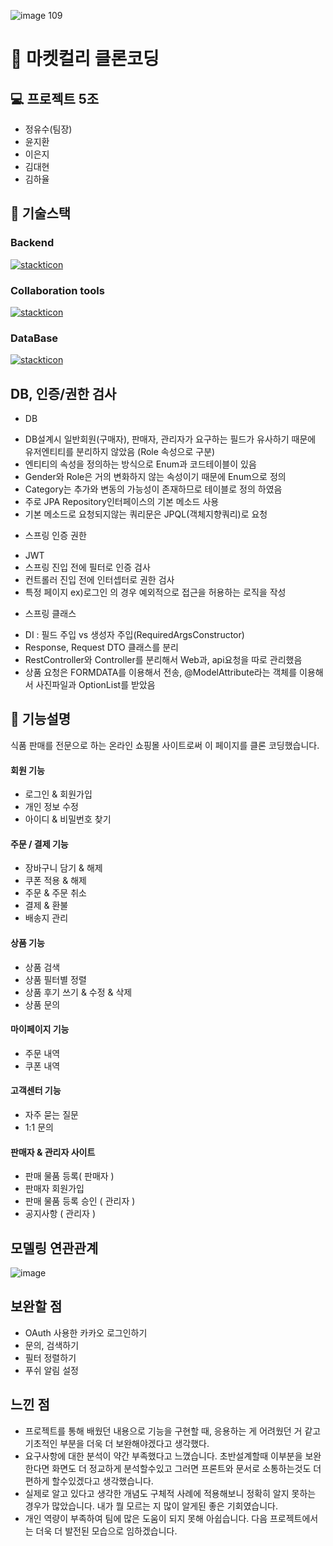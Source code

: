 ![image 109](https://github.com/Jeongyusu/market-kurly-server/assets/98313279/3ee4d3d5-5817-49aa-9269-3a5560f07b04)
# 📌 마켓컬리 클론코딩
## 💻 프로젝트 5조
+ 정유수(팀장)
+ 윤지환
+ 이은지
+ 김대현
+ 김하율
  
## 🔗 기술스택
### Backend  
[![stackticon](https://firebasestorage.googleapis.com/v0/b/stackticon-81399.appspot.com/o/images%2F1699941393734?alt=media&token=d230a868-64f1-433b-8ad0-6de2b3258c44)](https://github.com/msdio/stackticon)

### Collaboration tools
[![stackticon](https://firebasestorage.googleapis.com/v0/b/stackticon-81399.appspot.com/o/images%2F1699941657108?alt=media&token=f9366757-a334-48ca-936a-2cea3d95b44f)](https://github.com/msdio/stackticon)

### DataBase
[![stackticon](https://firebasestorage.googleapis.com/v0/b/stackticon-81399.appspot.com/o/images%2F1699941741948?alt=media&token=7ec6f7e8-ca8a-48d7-93a0-907d8044efa6)](https://github.com/msdio/stackticon)


## DB, 인증/권한 검사
* DB
- DB설계시 일반회원(구매자), 판매자, 관리자가 요구하는 필드가 유사하기 때문에 유저엔티티를 분리하지 않았음 (Role 속성으로 구분)
- 엔티티의 속성을 정의하는 방식으로 Enum과 코드테이블이 있음
- Gender와 Role은 거의 변화하지 않는 속성이기 때문에 Enum으로 정의
- Category는 추가와 변동의 가능성이 존재하므로 테이블로 정의 하였음
- 주로 JPA Repository인터페이스의 기본 메소드 사용
- 기본 메소드로 요청되지않는 쿼리문은 JPQL(객체지향쿼리)로 요청

* 스프링 인증 권한
- JWT
- 스프링 진입 전에 필터로 인증 검사
- 컨트롤러 진입 전에 인터셉터로 권한 검사
- 특정 페이지 ex)로그인 의 경우 예외적으로 접근을 허용하는 로직을 작성

* 스프링 클래스
- DI : 필드 주입 vs 생성자 주입(RequiredArgsConstructor)
- Response, Request DTO 클래스를 분리
- RestController와 Controller를 분리해서 Web과, api요청을 따로 관리했음
- 상품 요청은 FORMDATA를 이용해서 전송, @ModelAttribute라는 객체를 이용해서 사진파일과 OptionList를 받았음

## 📓 기능설명
식품 판매를 전문으로 하는 온라인 쇼핑몰 사이트로써 이 페이지를 클론 코딩했습니다.

#### 회원 기능 
* 로그인 & 회원가입
* 개인 정보 수정
* 아이디 & 비밀번호 찾기

#### 주문 / 결제 기능
* 장바구니 담기 & 해제
* 쿠폰 적용 & 해제
* 주문 & 주문 취소
* 결제 & 환불
* 배송지 관리

#### 상품 기능
* 상품 검색
* 상품 필터별 정렬
* 상품 후기 쓰기 & 수정 & 삭제
* 상품 문의

#### 마이페이지 기능
* 주문 내역
* 쿠폰 내역

#### 고객센터 기능
* 자주 묻는 질문
* 1:1 문의

#### 판매자 & 관리자 사이트
* 판매 물품 등록( 판매자 )
* 판매자 회원가입
* 판매 물품 등록 승인 ( 관리자 )
* 공지사항 ( 관리자 )

## 모델링 연관관계
![image](https://github.com/Jeongyusu/market-kurly-server/assets/98313279/4ec2d52c-61a5-48c0-afa1-d53060abb6c4)

## 보완할 점 
* OAuth 사용한 카카오 로그인하기
* 문의, 검색하기
* 필터 정렬하기
* 푸쉬 알림 설정

## 느낀 점
* 프로젝트를 통해 배웠던 내용으로 기능을 구현할 때, 응용하는 게 어려웠던 거 같고 기초적인 부분을 더욱 더 보완해야겠다고 생각했다.
* 요구사항에 대한 분석이 약간 부족했다고 느꼈습니다.  초반설계할때 이부분을 보완한다면 화면도 더 정교하게 분석할수있고 그러면 프론트와 문서로 소통하는것도 더 편하게 할수있겠다고 생각했습니다.
* 실제로 알고 있다고 생각한 개념도 구체적 사례에 적용해보니 정확히 알지 못하는 경우가 많았습니다. 내가 뭘 모르는 지 많이 알게된 좋은 기회였습니다.
* 개인 역량이 부족하여 팀에 많은 도움이 되지 못해 아쉽습니다. 다음 프로젝트에서는 더욱 더 발전된 모습으로 임하겠습니다.

